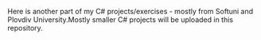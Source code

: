Here is another part of my C# projects/exercises - mostly from Softuni and Plovdiv University.Mostly smaller C# projects will be uploaded in this repository.
